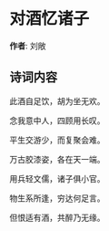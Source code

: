 # 对酒忆诸子

**作者**: 刘敞

## 诗词内容

此酒自足饮，胡为坐无欢。

念我意中人，四顾用长叹。

平生交游少，而复聚会难。

万古胶漆姿，各在天一端。

用兵轻文儒，诸子俱小官。

物生系所逢，穷达何足言。

但恨适有酒，共醉乃无缘。


